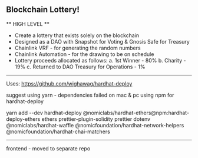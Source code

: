 ## Blockchain Lottery! ##

** HIGH LEVEL **
- Create a lottery that exists solely on the blockchain
- Designed as a DAO with Snapshot for Voting & Gnosis Safe for Treasury
- Chainlink VRF - for generating the random numbers
- Chainlink Automation - for the drawing to be on schedule
- Lottery proceeds allocated as follows: 
    a. 1st Winner - 80%
    b. Charity - 19%
    c. Returned to DAO Treasury for Operations - 1%

*********************************
Uses:
https://github.com/wighawag/hardhat-deploy

suggest using yarn - dependencies failed on mac & pc using npm for hardhat-deploy

yarn add --dev hardhat-deploy @nomiclabs/hardhat-ethers@npm:hardhat-deploy-ethers ethers prettier-plugin-solidity prettier dotenv @nomiclabs/hardhat-waffle @nomicfoundation/hardhat-network-helpers @nomicfoundation/hardhat-chai-matchers


***********
frontend - moved to separate repo

